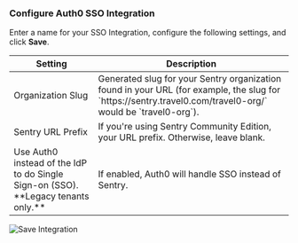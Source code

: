 ### Configure Auth0 SSO Integration

Enter a name for your SSO Integration, configure the following settings, and click **Save**.

<table class="table">
    <thead>
        <tr>
            <th><strong>Setting</strong></th>
            <th><strong>Description</strong></th>
        </tr>
    </thead>
    <tbody>
        <tr>
            <td>Organization Slug</td>
            <td>Generated slug for your Sentry organization found in your URL (for example, the slug for `https://sentry.travel0.com/travel0-org/` would be `travel0-org`).</td>
        </tr>
        <tr>
            <td>Sentry URL Prefix</td>
            <td>If you're using Sentry Community Edition, your URL prefix. Otherwise, leave blank.</td>
        </tr>
        <tr>
            <td>Use Auth0 instead of the IdP to do Single Sign-on (SSO). **Legacy tenants only.**</td>
            <td>If enabled, Auth0 will handle SSO instead of Sentry.</td>
        </tr>
    </tbody>
</table>

![Save Integration](https://auth0.com/docs/media/articles/dashboard/sso-integrations/create-save-sentry.png)
